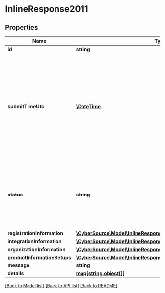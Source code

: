 # InlineResponse2011

## Properties
Name | Type | Description | Notes
------------ | ------------- | ------------- | -------------
**id** | **string** |  | [optional] 
**submitTimeUtc** | [**\DateTime**](Date.md) | Time of request in UTC. &#x60;Format: YYYY-MM-DDThh:mm:ssZ&#x60;  Example 2016-08-11T22:47:57Z equals August 11, 2016, at 22:47:57 (10:47:57 p.m.). The T separates the date and the time. The Z indicates UTC. | [optional] 
**status** | **string** | The status of Registration request Possible Values:   - &#39;INITIALIZED&#39;   - &#39;RECEIVED&#39;   - &#39;PROCESSING&#39;   - &#39;SUCCESS&#39;   - &#39;FAILURE&#39;   - &#39;PARTIAL&#39; | [optional] 
**registrationInformation** | [**\CyberSource\Model\InlineResponse2011RegistrationInformation**](InlineResponse2011RegistrationInformation.md) |  | [optional] 
**integrationInformation** | [**\CyberSource\Model\InlineResponse2011IntegrationInformation**](InlineResponse2011IntegrationInformation.md) |  | [optional] 
**organizationInformation** | [**\CyberSource\Model\InlineResponse2011OrganizationInformation**](InlineResponse2011OrganizationInformation.md) |  | [optional] 
**productInformationSetups** | [**\CyberSource\Model\InlineResponse2011ProductInformationSetups[]**](InlineResponse2011ProductInformationSetups.md) |  | [optional] 
**message** | **string** |  | [optional] 
**details** | [**map[string,object[]]**](array.md) |  | [optional] 

[[Back to Model list]](../README.md#documentation-for-models) [[Back to API list]](../README.md#documentation-for-api-endpoints) [[Back to README]](../README.md)



